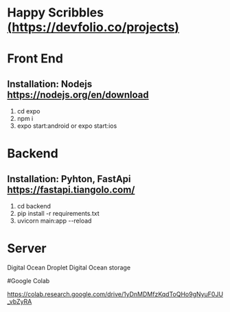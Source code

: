 # Happy Scribbles [(https://devfolio.co/projects)](https://devfolio.co/projects/happy-scribbles-c308)

# Front End

## Installation: Nodejs https://nodejs.org/en/download
1. cd expo
2. npm i
3. expo start:android or expo start:ios

# Backend
## Installation: Pyhton, FastApi https://fastapi.tiangolo.com/
1. cd backend
2. pip install -r requirements.txt
3. uvicorn main:app --reload


# Server
Digital Ocean Droplet
Digital Ocean storage


#Google Colab

https://colab.research.google.com/drive/1yDnMDMfzKqdToQHo9gNyuF0JU_vbZyRA
